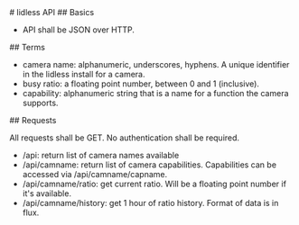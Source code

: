 <A name="toc1-0" title="lidless API" />
# lidless API

<A name="toc2-3" title="Basics" />
## Basics

* API shall be JSON over HTTP.

<A name="toc2-8" title="Terms" />
## Terms

* camera name: alphanumeric, underscores, hyphens. A unique identifier in the lidless install for a camera.
* busy ratio: a floating point number, between 0 and 1 (inclusive).
* capability: alphanumeric string that is a name for a function the camera supports.

<A name="toc2-15" title="Requests" />
## Requests

All requests shall be GET.  No authentication shall be required.

* /api: return list of camera names available
* /api/camname: return list of camera capabilities.  Capabilities can be accessed via /api/camname/capname.
* /api/camname/ratio: get current ratio.  Will be a floating point number if it's available.
* /api/camname/history: get 1 hour of ratio history.  Format of data is in flux.
